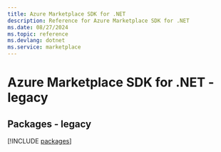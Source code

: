```yaml
---
title: Azure Marketplace SDK for .NET
description: Reference for Azure Marketplace SDK for .NET
ms.date: 08/27/2024
ms.topic: reference
ms.devlang: dotnet
ms.service: marketplace
---
```

# Azure Marketplace SDK for .NET - legacy
## Packages - legacy
[!INCLUDE [packages](marketplace-index.md)]